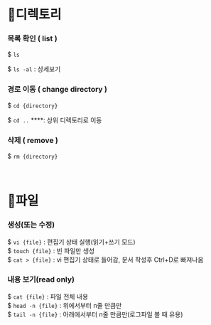 # 🔹디렉토리

### 목록 확인 ( list )

$ `ls` 

$ `ls -al` : 상세보기

### 경로 이동 ( change directory )

$ `cd {directory}`

$ `cd ..` ****: 상위 디렉토리로 이동

### 삭제 ( remove )

$ `rm {directory}`

 
</br>

# 🔹파일

### 생성(또는 수정)

$ `vi {file}`  : 편집기 상태 실행(읽기+쓰기 모드) </br>
$ `touch {file}` : 빈 파일만 생성 </br>
$ `cat > {file}` : vi 편집기 상태로 들어감, 문서 작성후 Ctrl+D로 빠져나옴

### 내용 보기(read only)

$ `cat {file}` : 파일 전체 내용 </br>
$ `head -n {file}` : 위에서부터 n줄 만큼만 </br>
$ `tail -n {file}` : 아래에서부터 n줄 만큼만(로그파일 볼 때 유용)
